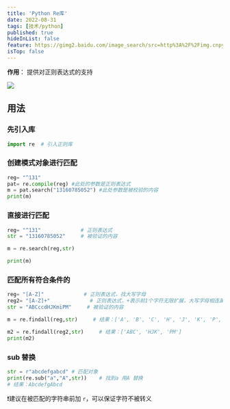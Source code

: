 ```yaml
---
title: 'Python Re库'
date: 2022-08-31
tags: [技术/python]
published: true
hideInList: false
feature: https://gimg2.baidu.com/image_search/src=http%3A%2F%2Fimg.cnpython.com%2Fmedia%2Findex%2Ft1.png&refer=http%3A%2F%2Fimg.cnpython.com&app=2002&size=f9999,10000&q=a80&n=0&g=0n&fmt=auto?sec=1666101121&t=c8d943c088b543522c769b286a8a4d8d
isTop: false
---
```



**作用**： 提供对正则表达式的支持

<!--more-->

![](http://lillianwho.com/post-images/1661899153523.png)

## 用法
### 先引入库

```python
import re  # 引入正则库

```

### 创建模式对象进行匹配
```python
reg= "^131"
pat= re.compile(reg) #此处的参数是正则表达式
m = pat.search("13160785052") #此处参数是被校验的内容
print(m)
```


### 直接进行匹配

```python
reg= "^131"             # 正则表达式
str = "13160785052"     # 被验证的内容

m = re.search(reg,str)

print(m)
```

### 匹配所有符合条件的

```python
reg= "[A-Z]"             # 正则表达式，找大写字母
reg2= "[A-Z]+"             # 正则表达式，+表示前1个字符无限扩展，大写字母相连属于一次结果
str = "ABCccdHJKmiPM"     # 被验证的内容

m = re.findall(reg,str)     # 结果：['A', 'B', 'C', 'H', 'J', 'K', 'P', 'M']

m2 = re.findall(reg2,str)     # 结果：['ABC', 'HJK', 'PM']
print(m2)
```

### sub 替换

```python
str = r"abcdefgabcd" # 匹配对象
print(re.sub("a","A",str))    # 找到a 用A 替换
# 结果：AbcdefgAbcd
```


❗️建议在被匹配的字符串前加 `r`，可以保证字符不被转义

